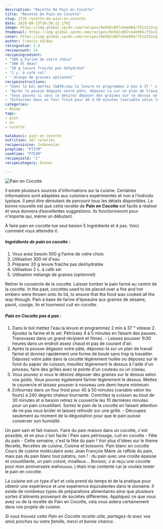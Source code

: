 ```yaml
---
description: "Recette De Pain en Cocotte"
title: "Recette De Pain en Cocotte"
slug: 1726-recette-de-pain-en-cocotte
date: 2020-08-23T16:50:22.176Z
image: https://img-global.cpcdn.com/recipes/0e502c897cb4e066/751x532cq70/pain-en-cocotte-photo-principale-de-la-recette.jpg
thumbnail: https://img-global.cpcdn.com/recipes/0e502c897cb4e066/751x532cq70/pain-en-cocotte-photo-principale-de-la-recette.jpg
cover: https://img-global.cpcdn.com/recipes/0e502c897cb4e066/751x532cq70/pain-en-cocotte-photo-principale-de-la-recette.jpg
author: Francis Valdez
ratingvalue: 3.8
reviewcount: 14
recipeingredient:
- "500 g Farine de votre choix"
- "300 ml deau"
- "20 g levure fraiche pas dshydrate"
- "2 c. à café sel"
- " mlange de graines optionnel"
recipeinstructions:
- "Dans le bol mettez l&#39;eau la levure et programmez 2 min à 37 ° vitesse 2. Ajoutez la farine et le sel. Pétrissez 4 à 5 minutes en faisant des pauses. Transvasez dans un grand récipient et filmez. Laissez pousser 1h30 heures dans un endroit assez chaud et pas de courant d&#39;air."
- "Après la pousse dégazez votre pâte, déposez-la sur un plan de travail fariné et donnez rapidement une forme de boule sans trop la travailler. Déposez votre pâte dans la cocotte légèrement huilée ou déposez sur le fond du papier de cuisson, mouillez légèrement le dessus à l&#39;aide d&#39;un pinceau, faire des grilles avec la pointe d&#39;un couteau ou un ciseau."
- "Vous pouvez si vous le désirez déposer des graines sur le dessus selon vos goûts. Vous pouvez également fariner légèrement le dessus. Mettez le couvercle et laissez pousser à nouveau une demi-heure minimum."
- "Enfournez dans un four froid pour 45 à 50 minutes (variable selon les fours) à 240 degrés chaleur tournante. Contrôlez la cuisson au bout de 30 minutes et si besoin retirez le couvercle les 10 dernières minutes pour un pain croustillant. Sortez le pain de la cocotte en faisant attention de ne pas vous brûler et laissez refroidir sur une grille. Découpez seulement au moment de la dégustation pour que le pain puisse conserver son humidité."
categories:
- Resep
tags:
- pain
- en
- cocotte

katakunci: pain en cocotte 
nutrition: 167 calories
recipecuisine: Indonesian
preptime: "PT37M"
cooktime: "PT53M"
recipeyield: "1"
recipecategory: Dinner

---
```



![Pain en Cocotte](https://img-global.cpcdn.com/recipes/0e502c897cb4e066/751x532cq70/pain-en-cocotte-photo-principale-de-la-recette.jpg)

Il existe plusieurs sources d'informations sur la cuisine. Certaines informations sont adaptées aux cuisiniers expérimentés et non à l'individu typique. Il peut être déroutant de parcourir tous les détails disponibles. La bonne nouvelle est que cette recette de <strong> Pain en Cocotte </strong> est facile à réaliser et vous donnera d’excellentes suggestions. Ils fonctionneront pour n'importe qui, même un débutant.

<!--inarticleads1-->

À faire pain en cocotte tue seul besion 5 Ingrédients et 4 pas. Voici comment vous atteindre il.

##### Ingrédients de pain en cocotte :

1. Vous avez besoin 500 g Farine de votre choix
1. Utilisation 300 ml d&#39;eau
1. Préparer 20 g levure fraiche pas déshydratée
1. Utilisation 2 c. à café sel
1. Utilisation  mélange de graines (optionnel)


Retirer le couvercle de la cocotte. Laisser tomber le pain fariné au centre de la cocotte. In the past, cocottes used to be placed over a fire and hot embers were thrown onto its lid, to ensure that the food was cooked all the way through. Pain à base de farine d&#39;épeautre aux graines de sésame, pavot, courge, lin et tournesol cuit en cocotte. 

<!--inarticleads2-->

##### Pain en Cocotte pas à pas :

1. Dans le bol mettez l&#39;eau la levure et programmez 2 min à 37 ° vitesse 2. Ajoutez la farine et le sel. Pétrissez 4 à 5 minutes en faisant des pauses. Transvasez dans un grand récipient et filmez. - Laissez pousser 1h30 heures dans un endroit assez chaud et pas de courant d&#39;air.
1. Après la pousse dégazez votre pâte, déposez-la sur un plan de travail fariné et donnez rapidement une forme de boule sans trop la travailler. Déposez votre pâte dans la cocotte légèrement huilée ou déposez sur le fond du papier de cuisson, mouillez légèrement le dessus à l&#39;aide d&#39;un pinceau, faire des grilles avec la pointe d&#39;un couteau ou un ciseau.
1. Vous pouvez si vous le désirez déposer des graines sur le dessus selon vos goûts. Vous pouvez également fariner légèrement le dessus. Mettez le couvercle et laissez pousser à nouveau une demi-heure minimum.
1. Enfournez dans un four froid pour 45 à 50 minutes (variable selon les fours) à 240 degrés chaleur tournante. Contrôlez la cuisson au bout de 30 minutes et si besoin retirez le couvercle les 10 dernières minutes pour un pain croustillant. Sortez le pain de la cocotte en faisant attention de ne pas vous brûler et laissez refroidir sur une grille. - Découpez seulement au moment de la dégustation pour que le pain puisse conserver son humidité.


Un pain sain et fait maison. Faire du pain maison dans un cocotte, c&#39;est possible, et en plus c&#39;est facile ! Pain sans pétrissage, cuit en cocotte - Fête du pain - Cette semaine, c&#39;est la fête du pain ! Voir plus d&#39;idées sur le thème Recette, Recettes de cuisine, Cuisine et boissons. Pain blanc en cocotte Cours de cuisine moléculaire avec Jean François Maire Je raffole du pain, mais pas du pain blanc tout patatra, non ! : du pain avec une croûte épaisse et croustillante, un pain coloré, moelleux… Bonsoir, J ai reçu une cocotte pour mon anniversaire.wahouuuu. j étais trop contente car je voulais tester le pain en cocotte. 

<!--inarticleads1-->

<p>
La cuisine est un type d'art et cela prend du temps et de la pratique pour obtenir une expérience et une expérience équivalentes dans le domaine. Il existe de nombreux types de préparations alimentaires ainsi que plusieurs sortes d'aliments provenant de sociétés différentes. Appliquez ce que vous avez vu de la recette de Pain en Cocotte, cela vous aidera certainement dans vos projets de cuisine.
</p>

<p>
<i>Si vous trouvez cette Pain en Cocotte recette utile, partagez-la avec vos amis proches ou votre famille, merci et bonne chance.</i>
</p>
